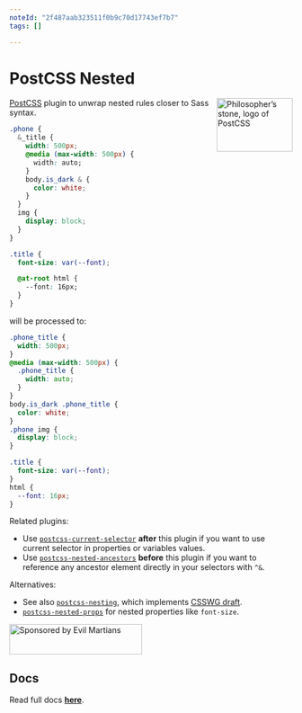 ```yaml
---
noteId: "2f487aab323511f0b9c70d17743ef7b7"
tags: []

---
```


# PostCSS Nested

<img align="right" width="135" height="95"
     title="Philosopher’s stone, logo of PostCSS"
     src="https://postcss.org/logo-leftp.svg">

[PostCSS] plugin to unwrap nested rules closer to Sass syntax.

```css
.phone {
  &_title {
    width: 500px;
    @media (max-width: 500px) {
      width: auto;
    }
    body.is_dark & {
      color: white;
    }
  }
  img {
    display: block;
  }
}

.title {
  font-size: var(--font);

  @at-root html {
    --font: 16px;
  }
}
```

will be processed to:

```css
.phone_title {
  width: 500px;
}
@media (max-width: 500px) {
  .phone_title {
    width: auto;
  }
}
body.is_dark .phone_title {
  color: white;
}
.phone img {
  display: block;
}

.title {
  font-size: var(--font);
}
html {
  --font: 16px;
}
```

Related plugins:

- Use [`postcss-current-selector`] **after** this plugin if you want
  to use current selector in properties or variables values.
- Use [`postcss-nested-ancestors`] **before** this plugin if you want
  to reference any ancestor element directly in your selectors with `^&`.

Alternatives:

- See also [`postcss-nesting`], which implements [CSSWG draft].
- [`postcss-nested-props`] for nested properties like `font-size`.

<a href="https://evilmartians.com/?utm_source=postcss-nested">
  <img src="https://evilmartians.com/badges/sponsored-by-evil-martians.svg"
       alt="Sponsored by Evil Martians" width="236" height="54">
</a>

[`postcss-current-selector`]: https://github.com/komlev/postcss-current-selector
[`postcss-nested-ancestors`]: https://github.com/toomuchdesign/postcss-nested-ancestors
[`postcss-nested-props`]: https://github.com/jedmao/postcss-nested-props
[`postcss-nesting`]: https://github.com/csstools/postcss-plugins/tree/main/plugins/postcss-nesting
[CSSWG draft]: https://drafts.csswg.org/css-nesting-1/
[PostCSS]: https://github.com/postcss/postcss

## Docs
Read full docs **[here](https://github.com/postcss/postcss-nested#readme)**.
